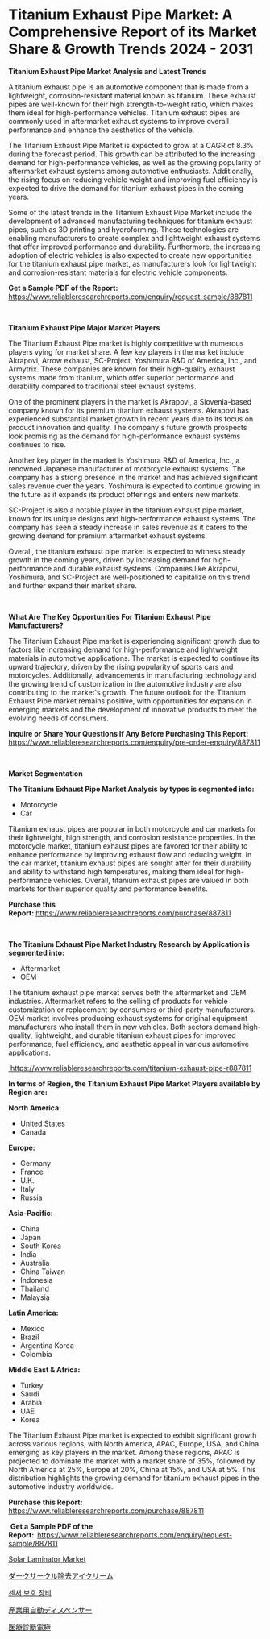 <p><h1>Titanium Exhaust Pipe Market: A Comprehensive Report of its Market Share & Growth Trends 2024 - 2031</h1></p><p><strong>Titanium Exhaust Pipe Market Analysis and Latest Trends</strong></p>
<p><p>A titanium exhaust pipe is an automotive component that is made from a lightweight, corrosion-resistant material known as titanium. These exhaust pipes are well-known for their high strength-to-weight ratio, which makes them ideal for high-performance vehicles. Titanium exhaust pipes are commonly used in aftermarket exhaust systems to improve overall performance and enhance the aesthetics of the vehicle.</p><p>The Titanium Exhaust Pipe Market is expected to grow at a CAGR of 8.3% during the forecast period. This growth can be attributed to the increasing demand for high-performance vehicles, as well as the growing popularity of aftermarket exhaust systems among automotive enthusiasts. Additionally, the rising focus on reducing vehicle weight and improving fuel efficiency is expected to drive the demand for titanium exhaust pipes in the coming years.</p><p>Some of the latest trends in the Titanium Exhaust Pipe Market include the development of advanced manufacturing techniques for titanium exhaust pipes, such as 3D printing and hydroforming. These technologies are enabling manufacturers to create complex and lightweight exhaust systems that offer improved performance and durability. Furthermore, the increasing adoption of electric vehicles is also expected to create new opportunities for the titanium exhaust pipe market, as manufacturers look for lightweight and corrosion-resistant materials for electric vehicle components.</p></p>
<p><strong>Get a Sample PDF of the Report:&nbsp;</strong> <a href="https://www.reliableresearchreports.com/enquiry/request-sample/887811">https://www.reliableresearchreports.com/enquiry/request-sample/887811</a></p>
<p>&nbsp;</p>
<p><strong>Titanium Exhaust Pipe Major Market Players</strong></p>
<p><p>The Titanium Exhaust Pipe market is highly competitive with numerous players vying for market share. A few key players in the market include Akrapovi, Arrow exhaust, SC-Project, Yoshimura R&D of America, Inc., and Armytrix. These companies are known for their high-quality exhaust systems made from titanium, which offer superior performance and durability compared to traditional steel exhaust systems.</p><p>One of the prominent players in the market is Akrapovi, a Slovenia-based company known for its premium titanium exhaust systems. Akrapovi has experienced substantial market growth in recent years due to its focus on product innovation and quality. The company's future growth prospects look promising as the demand for high-performance exhaust systems continues to rise.</p><p>Another key player in the market is Yoshimura R&D of America, Inc., a renowned Japanese manufacturer of motorcycle exhaust systems. The company has a strong presence in the market and has achieved significant sales revenue over the years. Yoshimura is expected to continue growing in the future as it expands its product offerings and enters new markets.</p><p>SC-Project is also a notable player in the titanium exhaust pipe market, known for its unique designs and high-performance exhaust systems. The company has seen a steady increase in sales revenue as it caters to the growing demand for premium aftermarket exhaust systems.</p><p>Overall, the titanium exhaust pipe market is expected to witness steady growth in the coming years, driven by increasing demand for high-performance and durable exhaust systems. Companies like Akrapovi, Yoshimura, and SC-Project are well-positioned to capitalize on this trend and further expand their market share.</p></p>
<p>&nbsp;</p>
<p><strong>What Are The Key Opportunities For Titanium Exhaust Pipe Manufacturers?</strong></p>
<p><p>The Titanium Exhaust Pipe market is experiencing significant growth due to factors like increasing demand for high-performance and lightweight materials in automotive applications. The market is expected to continue its upward trajectory, driven by the rising popularity of sports cars and motorcycles. Additionally, advancements in manufacturing technology and the growing trend of customization in the automotive industry are also contributing to the market's growth. The future outlook for the Titanium Exhaust Pipe market remains positive, with opportunities for expansion in emerging markets and the development of innovative products to meet the evolving needs of consumers.</p></p>
<p><strong>Inquire or Share Your Questions If Any Before Purchasing This Report:</strong> <a href="https://www.reliableresearchreports.com/enquiry/pre-order-enquiry/887811">https://www.reliableresearchreports.com/enquiry/pre-order-enquiry/887811</a></p>
<p>&nbsp;</p>
<p><strong>Market Segmentation</strong></p>
<p><strong>The Titanium Exhaust Pipe Market Analysis by types is segmented into:</strong></p>
<p><ul><li>Motorcycle</li><li>Car</li></ul></p>
<p><p>Titanium exhaust pipes are popular in both motorcycle and car markets for their lightweight, high strength, and corrosion resistance properties. In the motorcycle market, titanium exhaust pipes are favored for their ability to enhance performance by improving exhaust flow and reducing weight. In the car market, titanium exhaust pipes are sought after for their durability and ability to withstand high temperatures, making them ideal for high-performance vehicles. Overall, titanium exhaust pipes are valued in both markets for their superior quality and performance benefits.</p></p>
<p><strong>Purchase this Report:&nbsp;</strong><a href="https://www.reliableresearchreports.com/purchase/887811">https://www.reliableresearchreports.com/purchase/887811</a></p>
<p>&nbsp;</p>
<p><strong>The Titanium Exhaust Pipe Market Industry Research by Application is segmented into:</strong></p>
<p><ul><li>Aftermarket</li><li>OEM</li></ul></p>
<p><p>The titanium exhaust pipe market serves both the aftermarket and OEM industries. Aftermarket refers to the selling of products for vehicle customization or replacement by consumers or third-party manufacturers. OEM market involves producing exhaust systems for original equipment manufacturers who install them in new vehicles. Both sectors demand high-quality, lightweight, and durable titanium exhaust pipes for improved performance, fuel efficiency, and aesthetic appeal in various automotive applications.</p></p>
<p><a href="https://www.reliableresearchreports.com/titanium-exhaust-pipe-r887811">&nbsp;https://www.reliableresearchreports.com/titanium-exhaust-pipe-r887811</a></p>
<p><strong>In terms of Region, the Titanium Exhaust Pipe Market Players available by Region are:</strong></p>
<p>
    <p> <strong> North America: </strong>
        <ul>
            <li>United States</li>
            <li>Canada</li>
        </ul>
        </p> 
    <p> <strong> Europe: </strong>
        <ul>
            <li>Germany</li>
            <li>France</li>
            <li>U.K.</li>
            <li>Italy</li>
            <li>Russia</li>
        </ul>
        </p> 
    <p> <strong> Asia-Pacific: </strong>
        <ul>
            <li>China</li>
            <li>Japan</li>
            <li>South Korea</li>
            <li>India</li>
            <li>Australia</li>
            <li>China Taiwan</li>
            <li>Indonesia</li>
            <li>Thailand</li>
            <li>Malaysia</li>
        </ul>
        </p> 
    <p> <strong> Latin America: </strong>
        <ul>
            <li>Mexico</li>
            <li>Brazil</li>
            <li>Argentina Korea</li>
            <li>Colombia</li>
        </ul>
        </p> 
    <p> <strong> Middle East & Africa: </strong>
        <ul>
            <li>Turkey</li>
            <li>Saudi</li>
            <li>Arabia</li>
            <li>UAE</li>
            <li>Korea</li>
        </ul>
    </p>
    </p>
<p><p>The Titanium Exhaust Pipe market is expected to exhibit significant growth across various regions, with North America, APAC, Europe, USA, and China emerging as key players in the market. Among these regions, APAC is projected to dominate the market with a market share of 35%, followed by North America at 25%, Europe at 20%, China at 15%, and USA at 5%. This distribution highlights the growing demand for titanium exhaust pipes in the automotive industry worldwide.</p></p>
<p><strong>Purchase this Report: </strong><a href="https://www.reliableresearchreports.com/purchase/887811">https://www.reliableresearchreports.com/purchase/887811</a></p>
<p>&nbsp;<strong>Get a Sample PDF of the Report:&nbsp;&nbsp;</strong><a href="https://www.reliableresearchreports.com/enquiry/request-sample/887811">https://www.reliableresearchreports.com/enquiry/request-sample/887811</a></p>
<p><strong></strong></p>
<p><p><a href="https://github.com/msbsaifansami/Market-Research-Report-List-1/blob/main/solar-laminator-market.md">Solar Laminator Market</a></p><p><a href="https://medium.com/@trevawiszk20231/%E3%82%B0%E3%83%AD%E3%83%BC%E3%83%90%E3%83%AB%E3%81%AA%E7%9B%AE%E3%81%AE%E4%B8%8B%E3%81%AE%E3%82%AF%E3%83%9E%E9%99%A4%E5%8E%BB%E3%82%A2%E3%82%A4%E3%82%AF%E3%83%AA%E3%83%BC%E3%83%A0%E5%B8%82%E5%A0%B4%E3%81%AE%E5%8C%85%E6%8B%AC%E7%9A%84%E5%88%86%E6%9E%90-%E6%88%90%E9%95%B7%E3%83%88%E3%83%AC%E3%83%B3%E3%83%89-%E5%B8%82%E5%A0%B4%E4%BA%88%E6%B8%AC-2024%E5%B9%B4-2031%E5%B9%B4-ee76c4c244ce">ダークサークル除去アイクリーム</a></p><p><a href="https://github.com/victorsharp87978/Market-Research-Report-List-1/blob/main/7671744113358.md">센서 보호 장비</a></p><p><a href="https://github.com/KenyonJohns/Market-Research-Report-List-1/blob/main/3473144121383.md">産業用自動ディスペンサー</a></p><p><a href="https://github.com/CieloStamm/Market-Research-Report-List-1/blob/main/4858035121382.md">医療診断電極</a></p></p>
